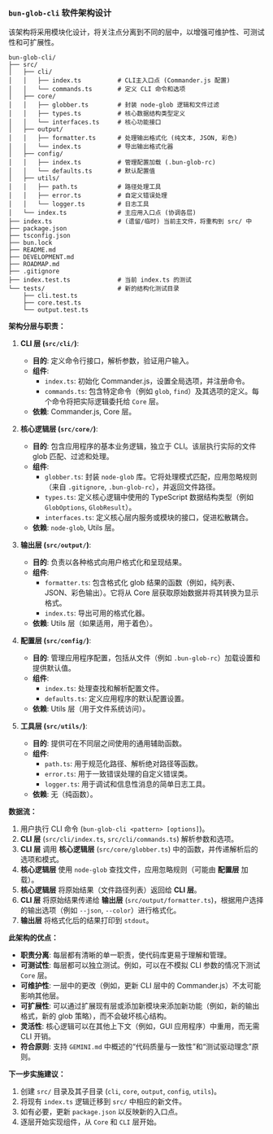 ### **`bun-glob-cli` 软件架构设计**

该架构将采用模块化设计，将关注点分离到不同的层中，以增强可维护性、可测试性和可扩展性。

```
bun-glob-cli/
├── src/
│   ├── cli/
│   │   ├── index.ts          # CLI主入口点 (Commander.js 配置)
│   │   └── commands.ts       # 定义 CLI 命令和选项
│   ├── core/
│   │   ├── globber.ts        # 封装 node-glob 逻辑和文件过滤
│   │   ├── types.ts          # 核心数据结构类型定义
│   │   └── interfaces.ts     # 核心功能接口
│   ├── output/
│   │   ├── formatter.ts      # 处理输出格式化 (纯文本, JSON, 彩色)
│   │   └── index.ts          # 导出输出格式化器
│   ├── config/
│   │   ├── index.ts          # 管理配置加载 (.bun-glob-rc)
│   │   └── defaults.ts       # 默认配置值
│   ├── utils/
│   │   ├── path.ts           # 路径处理工具
│   │   ├── error.ts          # 自定义错误处理
│   │   └── logger.ts         # 日志工具
│   └── index.ts              # 主应用入口点 (协调各层)
├── index.ts                  # (遗留/临时) 当前主文件，将重构到 src/ 中
├── package.json
├── tsconfig.json
├── bun.lock
├── README.md
├── DEVELOPMENT.md
├── ROADMAP.md
├── .gitignore
├── index.test.ts             # 当前 index.ts 的测试
└── tests/                    # 新的结构化测试目录
    ├── cli.test.ts
    ├── core.test.ts
    └── output.test.ts
```

**架构分层与职责：**

1.  **CLI 层 (`src/cli/`)**:
    *   **目的**: 定义命令行接口，解析参数，验证用户输入。
    *   **组件**:
        *   `index.ts`: 初始化 Commander.js，设置全局选项，并注册命令。
        *   `commands.ts`: 包含特定命令（例如 `glob`, `find`）及其选项的定义。每个命令将把实际逻辑委托给 `Core` 层。
    *   **依赖**: Commander.js, Core 层。

2.  **核心逻辑层 (`src/core/`)**:
    *   **目的**: 包含应用程序的基本业务逻辑，独立于 CLI。该层执行实际的文件 glob 匹配、过滤和处理。
    *   **组件**:
        *   `globber.ts`: 封装 `node-glob` 库。它将处理模式匹配，应用忽略规则（来自 `.gitignore`, `.bun-glob-rc`），并返回文件路径。
        *   `types.ts`: 定义核心逻辑中使用的 TypeScript 数据结构类型（例如 `GlobOptions`, `GlobResult`）。
        *   `interfaces.ts`: 定义核心层内服务或模块的接口，促进松散耦合。
    *   **依赖**: `node-glob`, Utils 层。

3.  **输出层 (`src/output/`)**:
    *   **目的**: 负责以各种格式向用户格式化和呈现结果。
    *   **组件**:
        *   `formatter.ts`: 包含格式化 glob 结果的函数（例如，纯列表、JSON、彩色输出）。它将从 Core 层获取原始数据并将其转换为显示格式。
        *   `index.ts`: 导出可用的格式化器。
    *   **依赖**: Utils 层（如果适用，用于着色）。

4.  **配置层 (`src/config/`)**:
    *   **目的**: 管理应用程序配置，包括从文件（例如 `.bun-glob-rc`）加载设置和提供默认值。
    *   **组件**:
        *   `index.ts`: 处理查找和解析配置文件。
        *   `defaults.ts`: 定义应用程序的默认配置设置。
    *   **依赖**: Utils 层（用于文件系统访问）。

5.  **工具层 (`src/utils/`)**:
    *   **目的**: 提供可在不同层之间使用的通用辅助函数。
    *   **组件**:
        *   `path.ts`: 用于规范化路径、解析绝对路径等函数。
        *   `error.ts`: 用于一致错误处理的自定义错误类。
        *   `logger.ts`: 用于调试和信息性消息的简单日志工具。
    *   **依赖**: 无（纯函数）。

**数据流：**

1.  用户执行 CLI 命令 (`bun-glob-cli <pattern> [options]`)。
2.  **CLI 层** (`src/cli/index.ts`, `src/cli/commands.ts`) 解析参数和选项。
3.  **CLI 层** 调用 **核心逻辑层** (`src/core/globber.ts`) 中的函数，并传递解析后的选项和模式。
4.  **核心逻辑层** 使用 `node-glob` 查找文件，应用忽略规则（可能由 **配置层** 加载）。
5.  **核心逻辑层** 将原始结果（文件路径列表）返回给 **CLI 层**。
6.  **CLI 层** 将原始结果传递给 **输出层** (`src/output/formatter.ts`)，根据用户选择的输出选项（例如 `--json`, `--color`）进行格式化。
7.  **输出层** 将格式化后的结果打印到 `stdout`。

**此架构的优点：**

*   **职责分离**: 每层都有清晰的单一职责，使代码库更易于理解和管理。
*   **可测试性**: 每层都可以独立测试。例如，可以在不模拟 CLI 参数的情况下测试 `Core` 层。
*   **可维护性**: 一层中的更改（例如，更新 CLI 层中的 Commander.js）不太可能影响其他层。
*   **可扩展性**: 可以通过扩展现有层或添加新模块来添加新功能（例如，新的输出格式，新的 glob 策略），而不会破坏核心结构。
*   **灵活性**: 核心逻辑可以在其他上下文（例如，GUI 应用程序）中重用，而无需 CLI 开销。
*   **符合原则**: 支持 `GEMINI.md` 中概述的“代码质量与一致性”和“测试驱动理念”原则。

**下一步实施建议：**

1.  创建 `src/` 目录及其子目录 (`cli`, `core`, `output`, `config`, `utils`)。
2.  将现有 `index.ts` 逻辑迁移到 `src/` 中相应的新文件。
3.  如有必要，更新 `package.json` 以反映新的入口点。
4.  逐层开始实现组件，从 `Core` 和 `CLI` 层开始。